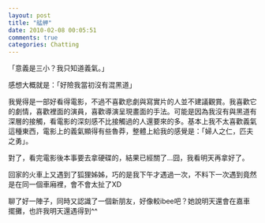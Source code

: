 ```yaml
---
layout: post
title: "艋舺"
date: 2010-02-08 00:05:51
comments: true
categories: Chatting
---
```

<p>「意義是三小？我只知道義氣。」</p><p>感想大概就是：「好險我當初沒有混黑道」</p><p>我覺得是一部好看得電影，不過不喜歡悲劇與寫實片的人並不建議觀賞。我喜歡它的劇情，喜歡裡面的演員，喜歡導演呈現畫面的手法。可能是因為我沒有與黑道有深層的接觸，看電影的深刻感不比接觸過的人還要來的多。基本上我不太喜歡義氣這種東西，電影上的義氣顯得有些魯莽，整體上給我的感覺是：「婦人之仁，匹夫之勇」。</p><p>對了，看完電影後本事要去拿硬碟的，結果已經關了...囧，我看明天再拿好了。</p><p>回家的火車上又遇到了狐狸姊姊，巧的是我下午才遇過一次，不料下一次遇到竟然是在同一個車廂裡，會不會太扯了XD</p><p>聊了好一陣子，同時又認識了一個新朋友，好像較ibee吧？她說明天還會在嘉車擺攤，也許我明天還遇得到^^</p>
